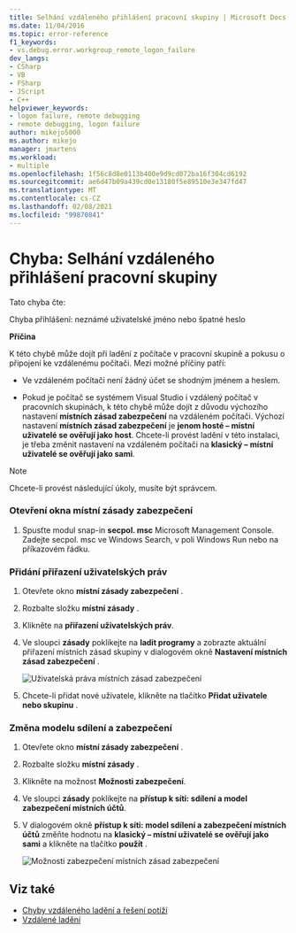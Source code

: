 ```yaml
---
title: Selhání vzdáleného přihlášení pracovní skupiny | Microsoft Docs
ms.date: 11/04/2016
ms.topic: error-reference
f1_keywords:
- vs.debug.error.workgroup_remote_logon_failure
dev_langs:
- CSharp
- VB
- FSharp
- JScript
- C++
helpviewer_keywords:
- logon failure, remote debugging
- remote debugging, logon failure
author: mikejo5000
ms.author: mikejo
manager: jmartens
ms.workload:
- multiple
ms.openlocfilehash: 1f56c8d8e0113b400e9d9cd072ba16f304cd6192
ms.sourcegitcommit: ae6d47b09a439cd0e13180f5e89510e3e347fd47
ms.translationtype: MT
ms.contentlocale: cs-CZ
ms.lasthandoff: 02/08/2021
ms.locfileid: "99870841"
---
```

# <a name="error-workgroup-remote-logon-failure"></a>Chyba: Selhání vzdáleného přihlášení pracovní skupiny
Tato chyba čte:

 Chyba přihlášení: neznámé uživatelské jméno nebo špatné heslo

 **Příčina**

 K této chybě může dojít při ladění z počítače v pracovní skupině a pokusu o připojení ke vzdálenému počítači. Mezi možné příčiny patří:

- Ve vzdáleném počítači není žádný účet se shodným jménem a heslem.

- Pokud je počítač se systémem Visual Studio i vzdálený počítač v pracovních skupinách, k této chybě může dojít z důvodu výchozího nastavení **místních zásad zabezpečení** na vzdáleném počítači. Výchozí nastavení **místních zásad zabezpečení** je **jenom hosté – místní uživatelé se ověřují jako host**. Chcete-li provést ladění v této instalaci, je třeba změnit nastavení na vzdáleném počítači na **klasický – místní uživatelé se ověřují jako sami**.

> [!NOTE]
> Chcete-li provést následující úkoly, musíte být správcem.

### <a name="to-open-the-local-security-policy-window"></a>Otevření okna místní zásady zabezpečení

1. Spusťte modul snap-in **secpol. msc** Microsoft Management Console. Zadejte secpol. msc ve Windows Search, v poli Windows Run nebo na příkazovém řádku.

### <a name="to-add-user-rights-assignments"></a>Přidání přiřazení uživatelských práv

1. Otevřete okno **místní zásady zabezpečení** .

2. Rozbalte složku **místní zásady** .

3. Klikněte na **přiřazení uživatelských práv**.

4. Ve sloupci **zásady** poklikejte na **ladit programy** a zobrazte aktuální přiřazení místních zásad skupiny v dialogovém okně **Nastavení místních zásad zabezpečení** .

     ![Uživatelská práva místních zásad zabezpečení](../debugger/media/dbg_err_localsecuritypolicy_userrightsdebugprograms.png "DBG_ERR_LocalSecurityPolicy_UserRightsDebugPrograms")

5. Chcete-li přidat nové uživatele, klikněte na tlačítko **Přidat uživatele nebo skupinu** .

### <a name="to-change-the-sharing-and-security-model"></a>Změna modelu sdílení a zabezpečení

1. Otevřete okno **místní zásady zabezpečení** .

2. Rozbalte složku **místní zásady** .

3. Klikněte na možnost **Možnosti zabezpečení**.

4. Ve sloupci **zásady** poklikejte na **přístup k síti: sdílení a model zabezpečení místních účtů**.

5. V dialogovém okně **přístup k síti: model sdílení a zabezpečení místních účtů** změňte hodnotu na **klasický – místní uživatelé se ověřují jako sami** a klikněte na tlačítko **použít** .

     ![Možnosti zabezpečení místních zásad zabezpečení](../debugger/media/dbg_err_localsecuritypolicy_securityoptions_networkaccess.png "DBG_ERR_LocalSecurityPolicy_SecurityOptions_NetworkAccess")

## <a name="see-also"></a>Viz také
- [Chyby vzdáleného ladění a řešení potíží](../debugger/remote-debugging-errors-and-troubleshooting.md)
- [Vzdálené ladění](../debugger/remote-debugging.md)
